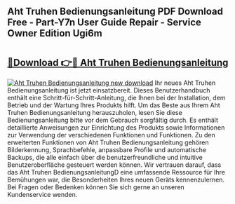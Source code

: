 ## Aht Truhen Bedienungsanleitung PDF Download Free - Part-Y7n User Guide Repair - Service Owner Edition Ugi6m

# <h2><a href="http://df2lnq.blite.top/?on=Aht+Truhen+Bedienungsanleitung">🔗Download 👉🔴 Aht Truhen Bedienungsanleitung</a></h2>

[![Aht Truhen Bedienungsanleitung new download](https://i.imgur.com/lujVjoI.png)](http://df2lnq.blite.top/?on=Aht+Truhen+Bedienungsanleitung)
Ihr neues Aht Truhen Bedienungsanleitung ist jetzt einsatzbereit. Dieses Benutzerhandbuch enthält eine Schritt-für-Schritt-Anleitung, die Ihnen bei der Installation, dem Betrieb und der Wartung Ihres Produkts hilft. Um das Beste aus Ihrem Aht Truhen Bedienungsanleitung herauszuholen, lesen Sie diese Bedienungsanleitung bitte vor dem Gebrauch sorgfältig durch. Es enthält detaillierte Anweisungen zur Einrichtung des Produkts sowie Informationen zur Verwendung der verschiedenen Funktionen und Funktionen. Zu den erweiterten Funktionen von Aht Truhen Bedienungsanleitung gehören Bilderkennung, Sprachbefehle, anpassbare Profile und automatische Backups, die alle einfach über die benutzerfreundliche und intuitive Benutzeroberfläche gesteuert werden können. Wir vertrauen darauf, dass das Aht Truhen BedienungsanleitungD eine umfassende Ressource für Ihre Bemühungen war, die Besonderheiten Ihres neuen Geräts kennenzulernen. Bei Fragen oder Bedenken können Sie sich gerne an unseren Kundenservice wenden.
